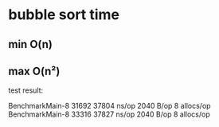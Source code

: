 # bubble sort time
## min O(n)
## max O(n²)

test result:

BenchmarkMain-8		   	   31692	     37804 ns/op	    2040 B/op	       8 allocs/op
BenchmarkMain-8		   	   33316	     37827 ns/op	    2040 B/op	       8 allocs/op
